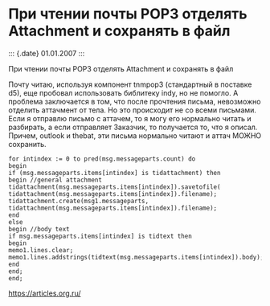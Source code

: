 При чтении почты POP3 отделять Attachment и сохранять в файл
============================================================

::: {.date}
01.01.2007
:::

При чтении почты POP3 отделять Attachment и сохранять в файл

Почту читаю, используя компонент tnmpop3 (стандартный в поставке d5),
еще пробовал использовать библитеку indy, но не помогло. А проблема
заключается в том, что после прочтения письма, невозможно отделить
аттачмент от тела. Но это происходит не со всеми письмами. Если я
отправлю письмо с аттачем, то я могу его нормально читать и разбирать, а
если отправляет Заказчик, то получается то, что я описал. Причем,
outlook и thebat, эти письма нормально читают и аттач МОЖНО сохранить.

    for intindex := 0 to pred(msg.messageparts.count) do
    begin
    if (msg.messageparts.items[intindex] is tidattachment) then
    begin //general attachment
    tidattachment(msg.messageparts.items[intindex]).savetofile(
    tidattachment(msg.messageparts.items[intindex]).filename);
    tidattachment.create(msg1.messageparts,
    tidattachment(msg.messageparts.items[intindex]).filename);
    end
    else
    begin //body text
    if msg.messageparts.items[intindex] is tidtext then
    begin
    memo1.lines.clear;
    memo1.lines.addstrings(tidtext(msg.messageparts.items[intindex]).body);
    end
    end;
    end;

<https://articles.org.ru/>
